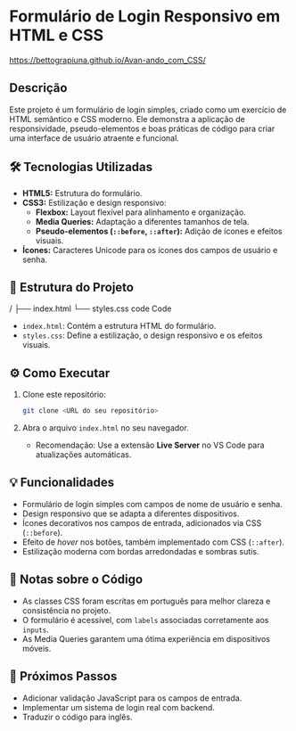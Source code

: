 # Formulário de Login Responsivo em HTML e CSS

https://bettograpiuna.github.io/Avan-ando_com_CSS/

## Descrição

Este projeto é um formulário de login simples, criado como um exercício de HTML semântico e CSS moderno. Ele demonstra a aplicação de responsividade, pseudo-elementos e boas práticas de código para criar uma interface de usuário atraente e funcional.

## 🛠️ Tecnologias Utilizadas

*   **HTML5:** Estrutura do formulário.
*   **CSS3:** Estilização e design responsivo:
    *   **Flexbox:** Layout flexível para alinhamento e organização.
    *   **Media Queries:** Adaptação a diferentes tamanhos de tela.
    *   **Pseudo-elementos (`::before`, `::after`):** Adição de ícones e efeitos visuais.
*   **Ícones:** Caracteres Unicode para os ícones dos campos de usuário e senha.

## 📂 Estrutura do Projeto
/
├── index.html
└── styles.css
code
Code
*   `index.html`: Contém a estrutura HTML do formulário.
*   `styles.css`: Define a estilização, o design responsivo e os efeitos visuais.

## ⚙️ Como Executar

1.  Clone este repositório:

    ```bash
    git clone <URL do seu repositório>
    ```

2.  Abra o arquivo `index.html` no seu navegador.

    *   Recomendação: Use a extensão **Live Server** no VS Code para atualizações automáticas.

## 💡 Funcionalidades

*   Formulário de login simples com campos de nome de usuário e senha.
*   Design responsivo que se adapta a diferentes dispositivos.
*   Ícones decorativos nos campos de entrada, adicionados via CSS (`::before`).
*   Efeito de *hover* nos botões, também implementado com CSS (`::after`).
*   Estilização moderna com bordas arredondadas e sombras sutis.

## 📝 Notas sobre o Código

*   As classes CSS foram escritas em português para melhor clareza e consistência no projeto.
*   O formulário é acessível, com `labels` associadas corretamente aos `inputs`.
*   As Media Queries garantem uma ótima experiência em dispositivos móveis.

## 🚀 Próximos Passos

*   Adicionar validação JavaScript para os campos de entrada.
*   Implementar um sistema de login real com backend.
*   Traduzir o código para inglês.
